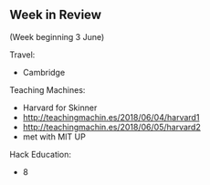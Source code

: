 ## Week in Review

(Week beginning 3 June)

Travel:
* Cambridge

Teaching Machines:
* Harvard for Skinner
* http://teachingmachin.es/2018/06/04/harvard1
* http://teachingmachin.es/2018/06/05/harvard2
* met with MIT UP

Hack Education:
* 8

